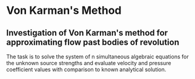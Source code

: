 # Von Karman's Method

## Investigation of Von Karman's method for approximating flow past bodies of revolution

The task is to solve the system of n simultaneous algebraic equations for the unknown source strengths and evaluate velocity and pressure coefficient values with comparison to known analytical solution.
